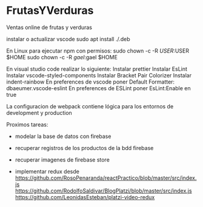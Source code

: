 # FrutasYVerduras

Ventas online de frutas y verduras

instalar o actualizar vscode
sudo apt install ./<file>.deb

En Linux para ejecutar npm con permisos:
sudo chown -c -R $USER:$USER \$HOME
sudo chown -c -R $gael:$gael \$HOME

En visual studio code realizar lo siguiente:
Instalar prettier
Instalar EsLint
Instalar vscode-styled-components
Instalar Bracket Pair Colorizer
Instalar indent-rainbow
En preferences de vscode poner Default Formatter: dbaeumer.vscode-eslint
En preferences de ESLint poner EsLint:Enable en true

La configuracion de webpack contiene lógica para los entornos de development y production

Proximos tareas:

- modelar la base de datos con firebase
- recuperar registros de los productos de la bdd firebase
- recuperar imagenes de firebase store

- implementar redux desde
https://github.com/RosoPenaranda/reactPractico/blob/master/src/index.js
https://github.com/RodolfoSaldivar/BlogPlatzi/blob/master/src/index.js
https://github.com/LeonidasEsteban/platzi-video-redux
